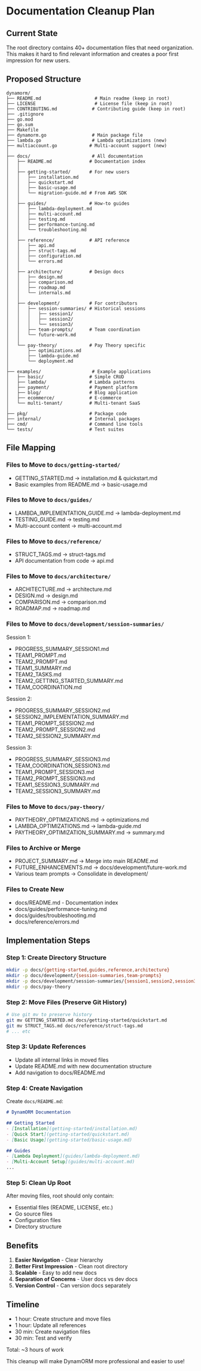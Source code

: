 # Documentation Cleanup Plan

## Current State
The root directory contains 40+ documentation files that need organization. This makes it hard to find relevant information and creates a poor first impression for new users.

## Proposed Structure

```
dynamorm/
├── README.md                    # Main readme (keep in root)
├── LICENSE                      # License file (keep in root)
├── CONTRIBUTING.md             # Contributing guide (keep in root)
├── .gitignore
├── go.mod
├── go.sum
├── Makefile
├── dynamorm.go                 # Main package file
├── lambda.go                   # Lambda optimizations (new)
├── multiaccount.go            # Multi-account support (new)
│
├── docs/                       # All documentation
│   ├── README.md              # Documentation index
│   │
│   ├── getting-started/       # For new users
│   │   ├── installation.md
│   │   ├── quickstart.md
│   │   ├── basic-usage.md
│   │   └── migration-guide.md # From AWS SDK
│   │
│   ├── guides/                # How-to guides
│   │   ├── lambda-deployment.md
│   │   ├── multi-account.md
│   │   ├── testing.md
│   │   ├── performance-tuning.md
│   │   └── troubleshooting.md
│   │
│   ├── reference/             # API reference
│   │   ├── api.md
│   │   ├── struct-tags.md
│   │   ├── configuration.md
│   │   └── errors.md
│   │
│   ├── architecture/          # Design docs
│   │   ├── design.md
│   │   ├── comparison.md
│   │   ├── roadmap.md
│   │   └── internals.md
│   │
│   ├── development/           # For contributors
│   │   ├── session-summaries/ # Historical sessions
│   │   │   ├── session1/
│   │   │   ├── session2/
│   │   │   └── session3/
│   │   ├── team-prompts/      # Team coordination
│   │   └── future-work.md
│   │
│   └── pay-theory/            # Pay Theory specific
│       ├── optimizations.md
│       ├── lambda-guide.md
│       └── deployment.md
│
├── examples/                   # Example applications
│   ├── basic/                 # Simple CRUD
│   ├── lambda/                # Lambda patterns
│   ├── payment/               # Payment platform
│   ├── blog/                  # Blog application
│   ├── ecommerce/             # E-commerce
│   └── multi-tenant/          # Multi-tenant SaaS
│
├── pkg/                       # Package code
├── internal/                  # Internal packages
├── cmd/                       # Command line tools
└── tests/                     # Test suites
```

## File Mapping

### Files to Move to `docs/getting-started/`
- GETTING_STARTED.md → installation.md & quickstart.md
- Basic examples from README.md → basic-usage.md

### Files to Move to `docs/guides/`
- LAMBDA_IMPLEMENTATION_GUIDE.md → lambda-deployment.md
- TESTING_GUIDE.md → testing.md
- Multi-account content → multi-account.md

### Files to Move to `docs/reference/`
- STRUCT_TAGS.md → struct-tags.md
- API documentation from code → api.md

### Files to Move to `docs/architecture/`
- ARCHITECTURE.md → architecture.md
- DESIGN.md → design.md
- COMPARISON.md → comparison.md
- ROADMAP.md → roadmap.md

### Files to Move to `docs/development/session-summaries/`
Session 1:
- PROGRESS_SUMMARY_SESSION1.md
- TEAM1_PROMPT.md
- TEAM2_PROMPT.md
- TEAM1_SUMMARY.md
- TEAM2_TASKS.md
- TEAM2_GETTING_STARTED_SUMMARY.md
- TEAM_COORDINATION.md

Session 2:
- PROGRESS_SUMMARY_SESSION2.md
- SESSION2_IMPLEMENTATION_SUMMARY.md
- TEAM1_PROMPT_SESSION2.md
- TEAM2_PROMPT_SESSION2.md
- TEAM2_SESSION2_SUMMARY.md

Session 3:
- PROGRESS_SUMMARY_SESSION3.md
- TEAM_COORDINATION_SESSION3.md
- TEAM1_PROMPT_SESSION3.md
- TEAM2_PROMPT_SESSION3.md
- TEAM1_SESSION3_SUMMARY.md
- TEAM2_SESSION3_SUMMARY.md

### Files to Move to `docs/pay-theory/`
- PAYTHEORY_OPTIMIZATIONS.md → optimizations.md
- LAMBDA_OPTIMIZATIONS.md → lambda-guide.md
- PAYTHEORY_OPTIMIZATION_SUMMARY.md → summary.md

### Files to Archive or Merge
- PROJECT_SUMMARY.md → Merge into main README.md
- FUTURE_ENHANCEMENTS.md → docs/development/future-work.md
- Various team prompts → Consolidate in development/

### Files to Create New
- docs/README.md - Documentation index
- docs/guides/performance-tuning.md
- docs/guides/troubleshooting.md
- docs/reference/errors.md

## Implementation Steps

### Step 1: Create Directory Structure
```bash
mkdir -p docs/{getting-started,guides,reference,architecture}
mkdir -p docs/development/{session-summaries,team-prompts}
mkdir -p docs/development/session-summaries/{session1,session2,session3}
mkdir -p docs/pay-theory
```

### Step 2: Move Files (Preserve Git History)
```bash
# Use git mv to preserve history
git mv GETTING_STARTED.md docs/getting-started/quickstart.md
git mv STRUCT_TAGS.md docs/reference/struct-tags.md
# ... etc
```

### Step 3: Update References
- Update all internal links in moved files
- Update README.md with new documentation structure
- Add navigation to docs/README.md

### Step 4: Create Navigation
Create `docs/README.md`:
```markdown
# DynamORM Documentation

## Getting Started
- [Installation](getting-started/installation.md)
- [Quick Start](getting-started/quickstart.md)
- [Basic Usage](getting-started/basic-usage.md)

## Guides
- [Lambda Deployment](guides/lambda-deployment.md)
- [Multi-Account Setup](guides/multi-account.md)
...
```

### Step 5: Clean Up Root
After moving files, root should only contain:
- Essential files (README, LICENSE, etc.)
- Go source files
- Configuration files
- Directory structure

## Benefits
1. **Easier Navigation** - Clear hierarchy
2. **Better First Impression** - Clean root directory
3. **Scalable** - Easy to add new docs
4. **Separation of Concerns** - User docs vs dev docs
5. **Version Control** - Can version docs separately

## Timeline
- 1 hour: Create structure and move files
- 1 hour: Update all references
- 30 min: Create navigation files
- 30 min: Test and verify

Total: ~3 hours of work

This cleanup will make DynamORM more professional and easier to use! 